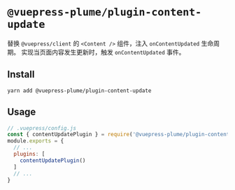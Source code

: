# `@vuepress-plume/plugin-content-update`

替换 `@vuepress/client` 的 `<Content />` 组件，注入 `onContentUpdated` 生命周期。
实现当页面内容发生更新时，触发 `onContentUpdated` 事件。

## Install
```
yarn add @vuepress-plume/plugin-content-update
```
## Usage
``` js
// .vuepress/config.js
const { contentUpdatePlugin } = require('@vuepress-plume/plugin-content-update')
module.exports = {
  // ...
  plugins: [
    contentUpdatePlugin()
  ]
  // ...
}
```
